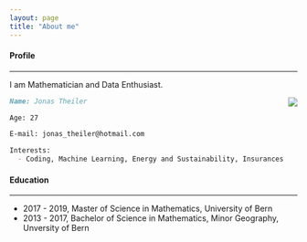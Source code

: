 ```yaml
---
layout: page
title: "About me"
---
```



#### Profile
---

I am Mathematician and Data Enthusiast. 

<img align="right" src="https://user-images.githubusercontent.com/80971809/112206002-b7c0cd80-8c15-11eb-85e4-e0ce6bf05f52.jpg">


```markdown
Name: Jonas Theiler

Age: 27

E-mail: jonas_theiler@hotmail.com

Interests:
  - Coding, Machine Learning, Energy and Sustainability, Insurances


```


#### Education
---

  - 2017 - 2019, Master of Science in Mathematics, University of Bern
  - 2013 - 2017, Bachelor of Science in Mathematics, Minor Geography, Unversity of Bern

